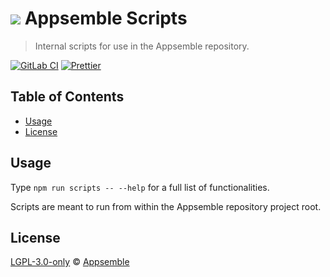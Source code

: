 # ![](https://gitlab.com/appsemble/appsemble/-/raw/0.24.11/config/assets/logo.svg) Appsemble Scripts

> Internal scripts for use in the Appsemble repository.

[![GitLab CI](https://gitlab.com/appsemble/appsemble/badges/0.24.11/pipeline.svg)](https://gitlab.com/appsemble/appsemble/-/releases/0.24.11)
[![Prettier](https://img.shields.io/badge/code_style-prettier-ff69b4.svg)](https://prettier.io)

## Table of Contents

- [Usage](#usage)
- [License](#license)

## Usage

Type `npm run scripts -- --help` for a full list of functionalities.

Scripts are meant to run from within the Appsemble repository project root.

## License

[LGPL-3.0-only](https://gitlab.com/appsemble/appsemble/-/blob/0.24.11/LICENSE.md) ©
[Appsemble](https://appsemble.com)
